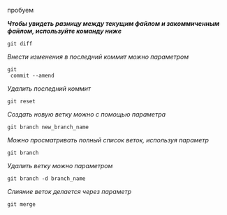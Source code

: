 пробуем

*__Чтобы увидеть разницу между текущим файлом и закоммиченным файлом, используйте команду ниже__*
```
git diff
```
*_Внести изменения в последний коммит можно параметром_*

```
git
 commit --amend 

 ```

*_Удалить последний коммит_*

```
git reset
```
*_Создать новую ветку можно с помощью параметра_*

```
git branch new_branch_name
```
*_Можно просматривать полный список веток, используя параметр_*
```
git branch
```
*_Удалить ветку можно параметром_*
```
git branch -d branch_name
```
*_Слияние веток делается через параметр_*
```
git merge
```
